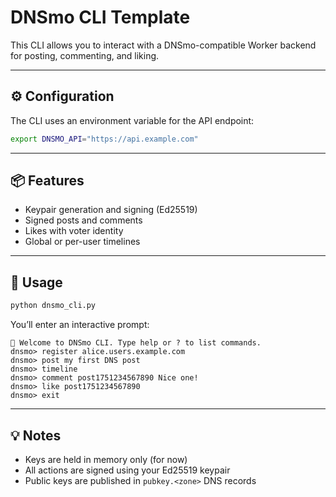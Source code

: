 # DNSmo CLI Template

This CLI allows you to interact with a DNSmo-compatible Worker backend for posting, commenting, and liking.

---

## ⚙️ Configuration

The CLI uses an environment variable for the API endpoint:

```bash
export DNSMO_API="https://api.example.com"
```

---

## 📦 Features

- Keypair generation and signing (Ed25519)
- Signed posts and comments
- Likes with voter identity
- Global or per-user timelines

---

## 🚀 Usage

```bash
python dnsmo_cli.py
```

You’ll enter an interactive prompt:

```
📡 Welcome to DNSmo CLI. Type help or ? to list commands.
dnsmo> register alice.users.example.com
dnsmo> post my first DNS post
dnsmo> timeline
dnsmo> comment post1751234567890 Nice one!
dnsmo> like post1751234567890
dnsmo> exit
```

---

## 💡 Notes

- Keys are held in memory only (for now)
- All actions are signed using your Ed25519 keypair
- Public keys are published in `pubkey.<zone>` DNS records